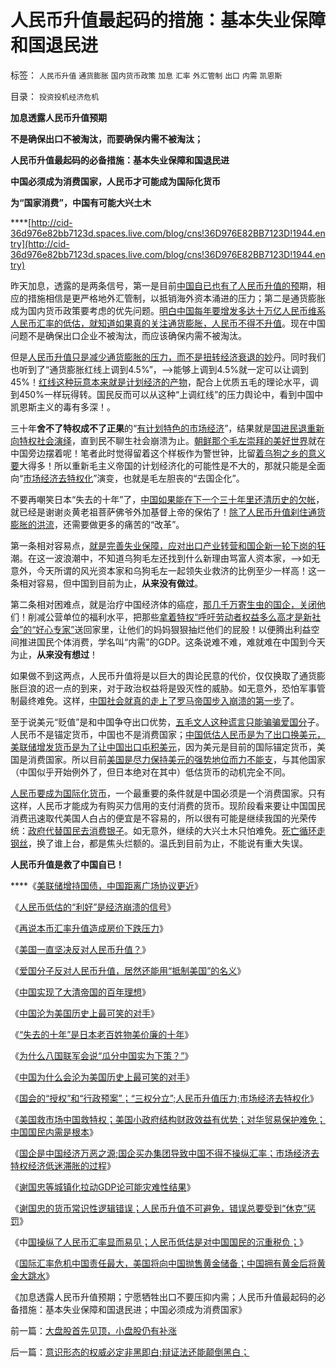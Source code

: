 # 人民币升值最起码的措施：基本失业保障和国退民进

标签： `人民币升值` `通货膨胀` `国内货币政策` `加息` `汇率` `外汇管制` `出口` `内需` `凯恩斯` 

目录： `投资投机经济危机`

**加息透露人民币升值预期**

**不是确保出口不被淘汰，而要确保内需不被淘汰；**

**人民币升值最起码的必备措施：基本失业保障和国退民进**

**中国必须成为消费国家，人民币才可能成为国际化货币**

**为“国家消费”，中国有可能大兴土木**

****[http://cid-36d976e82bb7123d.spaces.live.com/blog/cns!36D976E82BB7123D!1944.entry](http://cid-36d976e82bb7123d.spaces.live.com/blog/cns!36D976E82BB7123D!1944.entry)

昨天加息，透露的是两条信号，第一是目前[中国自已也有了人民币升值的预](../../../2010/10/8/谢国忠的货币和汇率的常识错误.md)期，相应的措施相信是更严格地外汇管制，以抵销海外资本涌进的压力；第二是通货膨胀成为国内货币政策要考虑的优先问题。[明白中国每年要增发多达十万亿人民币维系人民币汇率的低估，就知道如果真的关注通货膨胀，人民币不得不升值](../../../2007/12/3/人民币升值与我国恶性通货膨胀的“不正当关系“.md)。现在中国问题不是确保出口企业不被淘汰，而应该确保内需不被淘汰。

但是[人民币升值只是减少通货膨胀的压力，而不是扭转经济衰退的妙](../../../2010/4/25/内需并不会因为人民币升值就被拉动.md)丹。同时我们也听到了“通货膨胀红线上调到4.5%”，——>能够上调到4.5%就一定可以让调到45%！[红线这种玩意本来就是计划经济的产物](../../../2009/1/17/红线危害中国粮食安全：保耕地不如保土壤.md)，配合上优质五毛的理论水平，调到450%一样玩得转。国民反而可以从这种“上调红线”的压力舆论中，看到中国中凯恩斯主义的毒有多深！。

三十年**舍不了特权成不了正果**的“[有计划特色的市场经济](../../../2010/7/29/只有特权才能危害市场经济.md)”，结果就是[国进民退重新向特权社会演绎](../../../2010/7/14/公有制寻租不是“市场化”；医疗市场化有税后公共医保.md)，直到民不聊生社会崩溃为止。[朝鲜那个毛左崇拜的美好世界](../../../2009/6/3/朝鲜是个天堂，衣食住行减肥死都免费.md)就在中国旁边摆着呢！笔者此时觉得留着这个样板作为警世钟，比留[着乌狗之乡的意义要](http://hi.baidu.com/darthchn/blog/item/ed4ad95838c09f232934f03c.html)大得多！所以重新毛主义帝国的计划经济化的可能性是不大的，那就只能是全面向“[市场经济去特权化](../../../2009/1/23/市场经济去特权化,市场是最强大的天然的平准工具.md)”演变，也就是毛左胆丧的“去国企化”。

不要再嘲笑日本“失去的十年”了，[中国如果能在下一个三十年里还清历史的欠帐](../../../2010/10/1/拨乱反正就会有“失去的几十年”——&gt;比亡国强！.md)，就已经是谢谢炎黄老祖菩萨佛爷外加基督上帝的保佑了！[除了人民币升值刹住通货膨胀的洪流](../../../2010/4/25/人民币不升值必死！人民币缓慢升值找死！.md)，还需要做更多的痛苦的“改革”。

第一条相对容易点，[就是完善失业保障，应对出口产业转营和国企新一轮下岗的狂](../../../2008/7/12/价值守恒定律：只有国民福利才能救中国!.md)潮。在这一波浪潮中，不知道乌狗毛左还找到什么新理由骂富人资本家，——>如无意外，今天所谓的风光资本家和乌狗毛左一起领失业救济的比例至少一样高！这一条相对容易，但中国到目前为止，**从来没有做过**。

第二条相对困难点，就是治疗中国经济体的癌症，[那几千万寄生虫的国企，关闭他](../../../2009/8/12/国企清理三阶段方案和冷处理过程.md)们！削减公营单位的福利水平，把那些[拿着特权“呼吁劳动者权益多么高才是新社会”的“好心专家”](../../../2007/11/15/任何规定劳动者工资福利待遇都对劳动者不利.md)送回家里，让他们的妈妈狠狠抽烂他们的屁股！以便腾出利益空间推进国民个体消费，学名叫“内需”的GDP。这条说难不难，难就难在中国到今天为止，**从来没有想过**！

如果做不到这两点，人民币升值将是以巨大的舆论民意的代价，仅仅换取了通货膨胀巨浪的迟一点的到来，对于政治权益将是毁灭性的威胁。如无意外，恐怕军事管制最终难免。这样，[中国社会就真的走上了罗马帝国步入崩溃的第一步](../../../2010/10/4/罗马皇帝热衷钓鱼岛主义的原因.md)了。

至于说美元“贬值”是和中国争夺出口优势，[五毛文人这种谎言只能骗骗爱国分](../../../2010/7/9/中国不消费人民币将永远低估养美国懒人.md)子。人民币不是锚定货币，中国也不是消费国家；[中国低估人民币是为了出口换美元，美联储增发货币是为了让中国出口屯积美元](../../../2009/7/29/中美互动的经济危机.md)，因为美元是目前的国际锚定货币，美国是消费国家。所以目前[美国是尽力保持美元的强势地位而力不能支](../../../2010/5/3/美国历史上最可笑的对手.md)，与其他国家（中国似乎开始例外了，但日本绝对在其中）低估货币的动机完全不同。

[人民币要成为国际化货币](../../../2009/7/28/中国实体经济健康后人民币自然国际化.md)，一个最重要的条件就是中国必须是一个消费国家。只有这样，人民币才能成为有购买力信用的支付消费的货币。现阶段看来要让中国国民消费迅速取代美国人白占的便宜是不容易的，所以很有可能是继续我国的光荣传统：[政府代替国民去消费银子](../../../2010/7/4/民主就是把消费权归还国民.md)。如无意外，继续的大兴土木只怕难免。[死亡循环走钢丝](../../../2009/10/22/休克反应的损失边界和止损.md)，换了谁上台，都是焦头烂额的。温氏到目前为止，不能说有重大失误。



**人民币升值是救了中国自已！**

****《[美联储增持国债，中国距离广场协议更近](../../../2009/3/19/美联储增持国债，中国距离广场协议更近.md)》

《[人民币低估的“利好”是经济崩溃的信号](../../../2007/10/14/人民币低估的“利好”是经济崩溃的信号.md)》

《[再说本币汇率升值造成房价下跌压力](../../../2009/5/7/再说本币汇率升值造成房价下跌压力.md)》

《[美国一直坚决反对人民币升值？](../../../2007/11/30/美国一直坚决反对人民币升值？.md)》

《[爱国分子反对人民币升值，居然还能用“抵制美国”的名义](../../../2007/12/1/以爱国的名义坚决反对人民币升值.md)》

《[中国实现了大清帝国的百年理想](http://pubworkss.blogspot.com/2009/03/blog-post.html)》

《[中国沦为美国历史上最可笑的对手](http://pubworkss.blogspot.com/2009/03/blog-post_20.html)》

《[“失去的十年”是日本老百姓物美价廉的十年](../../../2010/5/3/“失去的十年”是日本老百姓物美价廉的十年.md)》

《[为什么八国联军会说“瓜分中国实为下策？”](../../../2010/5/3/为什么八国联军会说“瓜分中国实为下策？”.md)》

《[中国为什么会沦为美国历史上最可笑的对手](../../../2010/5/3/美国历史上最可笑的对手.md)》

《[国会的“授权”和“行政预案”；“三权分立”;人民币升值压力;市场经济去特权化](../../../2010/9/30/人民币升值，美国将“严重伤害中国人民的感情”.md)》

《[美国救市场中国救特权；美国小政府结构财政效益有优势；对华贸易保护难免；中国国民内需是根本](../../../2010/10/1/人民币升值不以中国意志为转移;欧美对华贸易保护难免.md)》

《[国企是中国经济万恶之源;国企买办集团导致中国不得不操纵汇率；市场经济去特权经济低迷滞胀的过程](../../../2010/10/1/拨乱反正就会有“失去的几十年”——&gt;比亡国强！.md)》

《[谢国忠等城镇化拉动GDP论可能灾难性结果](../../../2009/9/20/谢国忠等城镇化拉动GDP论可能灾难性结果.md)》

《[谢国忠的货币常识性逻辑错误；人民币升值不可避免，错误总要受到“休克”惩罚](../../../2010/10/8/谢国忠的货币和汇率的常识错误.md)》

《中[国操纵了人民币汇率显而易见；人民币低估是对中国国民的沉重税负；](../../../2010/10/15/人民币低估是对中国国民的沉重税负.md)》

《[国际汇率危机中国责任最大，美国将向中国抛售黄金储备；中国拥有黄金后将黄金大跳水](../../../2010/10/14/中国的黄金将大跳水，资源牛市后的生产过剩.md)》

《加息透露人民币升值预期；宁愿牺牲出口不要压抑内需；人民币升值最起码的必备措施：基本失业保障和国退民进；中国必须成为消费国家》



前一篇：[大盘股首先见顶，小盘股仍有补涨](../../../2010/10/20/大盘股首先见顶，小盘股仍有补涨.md)

后一篇：[意识形态的权威必定非黑即白;辩证法还能颠倒黑白；](../../../2010/10/20/意识形态的权威必定非黑即白;辩证法还能颠倒黑白；.md)